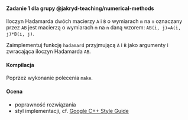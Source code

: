 #### Zadanie 1 dla grupy @jakryd-teaching/numerical-methods
Iloczyn Hadamarda dwóch macierzy `A` i `B` o wymiarach `m` na `n` 
oznaczany przez `AB` jest macierzą o wymiarach `m` na `n` daną 
wzorem: `AB(i, j)=A(i, j)*B(i, j)`.

Zaimplementuj funkcję `hadamard` przyjmującą `A` i `B` jako 
argumenty i zwracająca iloczyn Hadamarda `AB`.

#### Kompilacja
Poprzez wykonanie polecenia `make`.

#### Ocena
* poprawność rozwiązania
* styl implementacji, cf. [Google C++ Style Guide](https://google.github.io/styleguide/cppguide.html)
